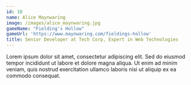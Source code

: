 ```yaml
---
id: 18
name: Alice Maynwaring
image: /images/alice_maynwaring.jpg
gameName: "Fielding's Hollow"
gameUrl: 'https://www.maynwaring.com/fieldings-hollow'
title: Senior Developer at Tech Corp, Expert in Web Technologies
---
```


Lorem ipsum dolor sit amet, consectetur adipiscing elit. Sed do eiusmod tempor incididunt ut labore et dolore magna aliqua. Ut enim ad minim veniam, quis nostrud exercitation ullamco laboris nisi ut aliquip ex ea commodo consequat.
